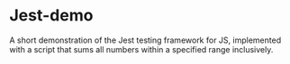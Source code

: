 # Jest-demo
A short demonstration of the Jest testing framework for JS, implemented with a script that sums all numbers within a specified range inclusively.
